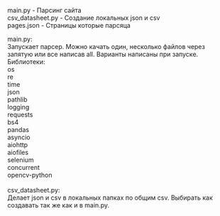 main.py - Парсинг сайта<br />
csv_datasheet.py - Создание локальных json и csv<br />
pages.json - Страницы которые парсяца<br />

main.py:<br />
Запускает парсер. Можно качать один, несколько файлов через запятую или все написав all. Варианты написаны при запуске.<br />
Библиотеки:<br />
os<br />
re<br />
time<br />
json<br />
pathlib<br />
logging<br />
requests<br />
bs4<br />
pandas<br />
asyncio<br />
aiohttp<br />
aiofiles<br />
selenium<br />
concurrent<br />
opencv-python<br />
<br />
csv_datasheet.py:<br />
Делает json и csv в локальных папках по общим csv. Выбирать как создавать так же как и в main.py.<br />
